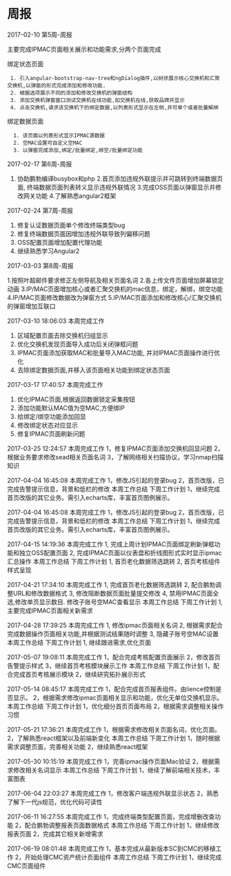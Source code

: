 # 周报


2017-02-10 第5周-周报

主要完成IPMAC页面相关展示和功能需求,分两个页面完成

绑定状态页面

     1. 引入angular-bootstrap-nav-tree和ngDialog插件,以树状展示核心交换机和汇聚交换机,以弹窗的形式完成添加和修改功能.
     2. 根据选项展示不同的添加和修改交换机的弹窗结构
     3. 添加交换机弹窗窗口测试交换机在线功能,如交换机在线,获取品牌并显示
     4. 点击交换机,请求该交换机下的绑定数据,以列表形式显示在左侧,并可单个或者批量解绑

绑定数据页面

      1. 该页面以列表形式显示IPMAC源数据
      2. 空MAC设置可自定义空MAC
      3. 以弹窗完成添加,绑定/批量绑定,绑空/批量绑定功能

2017-02-17 第6周-周报

 1. 协助鹏勃编译busybox和php
 2.首页添加违规外联提示并可跳转到终端数据页面, 终端数据页面列表转义显示违规外联情况
 3.完成OSS页面以弹窗显示并修改网关功能
 4.了解熟悉angular2框架


 2017-02-24 第7周-周报

1. 修复认证数据页面单个修改终端类型bug
2. 修复终端数据页面因增加违规外联导致列偏移问题
3. OSS配置页面增加配置代理功能
4. 继续熟悉学习Angular2

2017-03-03 第8周-周报

1.按照叶超邮件要求修正左侧导航及相关页面名词
2.各上传文件页面增加屏幕锁定动画
3.IP/MAC页面增加核心或者汇聚交换机的mac信息，绑定，解绑，绑空功能
4.IP/MAC页面修改数据改为弹窗方式
5.IP/MAC页面添加和修改核心/汇聚交换机的弹窗增加互联口


2017-03-10 18:06:03
本周完成工作
1. 区域配置页面去除交换机归组显示
2. 优化交换机发现页面导入成功后关闭弹框问题
3. IPMAC页面添加获取MAC和批量导入MAC功能, 并对IPMAC页面操作进行优化
4. 去除绑定数据页面,并移入该页面相关功能到绑定状态页面


2017-03-17 17:40:57
本周完成工作
1. 优化IPMAC页面,根据返回数据锁定采集按钮
2. 添加功能默认MAC值为空MAC,方便绑IP
3. 给绑定/绑空功能添加回显
4. 修改绑定状态对应显示
5. 修复IPMAC页面刷新问题

2017-03-25 12:24:57
本周完成工作
1，修复IPMAC页面添加交换机回显问题
2，根据业务要求修改sead相关页面名词
3，了解网络相关扫描协议，学习nmap扫描知识

2017-04-04 16:45:08
本周完成工作
1，修改JS引起的登录bug
2，首页改版，已完成告警提示信息，背景和低栏的修改
本周工作总结
下周工作计划
1，继续完成首页改版的其它业务。需引入echarts库，丰富首页图例展示。

2017-04-04 16:45:08
本周完成工作
1，修改JS引起的登录bug
2，首页改版，已完成告警提示信息，背景和低栏的修改
本周工作总结
下周工作计划
1，继续完成首页改版的其它业务。需引入echarts库，丰富首页图例展示。

2017-04-15 14:19:36
本周完成工作
1, 完成上周计划IPMAC页面绑定刷新弹框功能和独立OSS配置页面
2, 完成IPMAC页面以仪表盘和折线图形式实时显示ipmac汇总操作
本周工作总结
下周工作计划
1, 首页老化数据筛选跳转
2, 首页考核组件样式呈现

2017-04-21 17:34:10
本周完成工作
1, 完成首页老化数据筛选跳转
2, 配合鹏勃调整URL和修改数据格式
3, 修改阻断数据页面批量提交修改
4, 禁用IPMAC页面全选,修改单页显示数目. 修改子账号空MAC查看显示
本周工作总结
下周工作计划
1, 主要完成IPMAC页面相关新需求


2017-04-28 17:39:25
本周完成工作
1, 修改ipmac页面相关名词
2, 根据需求配合完成数据操作页面相关功能,并根据测试结果随时调整
3, 隐藏子账号空MAC设置
本周工作总结
下周工作计划
1, 继续跟进需求,优化页面

2017-05-07 19:08:11
本周完成工作
1，配合完成考核配置页面展示
2，修改首页告警提示样式
3，继续首页考核模块展示工作
本周工作总结
下周工作计划
1，配合完成首页考核展示模块
2，继续研究拓扑展示形式

2017-05-14 08:45:17
本周完成工作
1，配合完成首页报表组件。由lience控制是否显示。
2，根据需求修改ipmac页面相关显示和功能，优化无单位交换机显示。
本周工作总结
下周工作计划
1，优化细分首页页面布局
2，根据需求调整相关操作习惯

2017-05-21 17:36:21
本周完成工作
1，根据需求修改相关页面名词，优化页面。
2，了解熟悉react框架以及前端新变化
本周工作总结
下周工作计划
1，随时根据需求调整页面，完善相关功能
2，继续熟悉react框架

2017-05-30 10:15:19
本周完成工作
1，完善ipmac操作页面Mac验证
2，根据需求修改相关名词显示
本周工作总结
下周工作计划
1，继续了解前端相关技术，丰富图表

2017-06-04 22:03:27
本周完成工作
1，修改客户端违规外联显示状态
2，熟悉了解下一代js规范，优化代码可读性

2017-06-11 16:27:55
本周完成工作
1，完成终端类型配置页面，完成增删改查功能
2，配合鹏勃调整报表页面数据格式
本周工作总结
下周工作计划
1，继续修改报表页面
2，完成其它相关新增需求

2017-06-19 08:01:48
本周完成工作
1，基本完成从最新版本SC到CMC的移植工作
2，开始处理CMC资产统计页面组件
本周工作总结
下周工作计划
1，继续完成CMC页面组件
